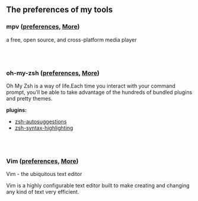 ## The preferences of my tools


### mpv ([preferences](https://github.com/ykqmain/my-tools/tree/master/mpv), [More](https://mpv.io))

a free, open source, and cross-platform media player

<br><br>


### oh-my-zsh ([preferences](https://github.com/ykqmain/my-tools/tree/master/oh-my-zsh), [More](https://github.com/robbyrussell/oh-my-zsh))

Oh My Zsh is a way of life.Each time you interact with your command prompt, you'll be able to take advantage of the hundreds of bundled plugins and pretty themes. 

**plugins:**
* [zsh-autosuggestions](https://github.com/zsh-users/zsh-autosuggestions)
* [zsh-syntax-highlighting](https://github.com/zsh-users/zsh-syntax-highlighting)

<br><br>


### Vim ([preferences](https://github.com/ykqmain/my-tools/blob/master/Vim/.vimrc), [More](http://www.vim.org))

Vim - the ubiquitous text editor

Vim is a highly configurable text editor built to make creating and changing any kind of text very efficient.

<br><br>
